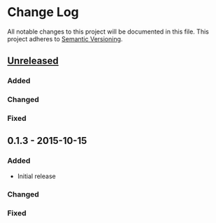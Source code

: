 # Change Log
All notable changes to this project will be documented in this file.
This project adheres to [Semantic Versioning](http://semver.org/).

## [Unreleased]
### Added

### Changed

### Fixed


## 0.1.3 - 2015-10-15
### Added
* Initial release

### Changed

### Fixed

[Unreleased]: https://github.com/ArcGIS/opendata-search-component/compare/v0.1.3...HEAD
